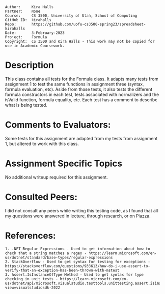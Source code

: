 ﻿```
Author:     Kira Halls
Partner:    None
Course:     CS 3500, University of Utah, School of Computing
GitHub ID:  kirahalls
Repo:       https://github.com/uofu-cs3500-spring23/spreadsheet-kirahalls 
Date:       3-February-2023 
Project:    Formula
Copyright:  CS 3500 and Kira Halls - This work may not be copied for use in Academic Coursework.
```

# Description

This class contains all tests for the Formula class. It adapts many tests from assignment 1
to test the same functions in assignment three (syntax, formula evaluation, etc). Aside from those 
tests, it also tests the different formula constructors in each test, tests associated with normalizers and the 
isValid function, formula equality, etc. Each test has a comment to describe what is being tested.

# Comments to Evaluators:

Some tests for this assignment are adapted from my tests from assignment 1, but altered to work with this class.

# Assignment Specific Topics

No additional writeup required for this assignment.

# Consulted Peers:

I did not consult any peers while writing this testing code, as I found that all my questions were answered in lecture, 
through research, or on Piazza. 

# References:

    1. .NET Regular Expressions - Used to get information about how to check that a string matches a regex - https://learn.microsoft.com/en-us/dotnet/standard/base-types/regular-expressions
    2. StackOverflow - Used to get syntax for testing for exceptions - https://stackoverflow.com/questions/933613/how-do-i-use-assert-to-verify-that-an-exception-has-been-thrown-with-mstest
    3. Assert.IsInstanceOfType Method - Used to get syntax for type checking in unit tests - https://learn.microsoft.com/en-us/dotnet/api/microsoft.visualstudio.testtools.unittesting.assert.isinstanceoftype?view=visualstudiosdk-2022

